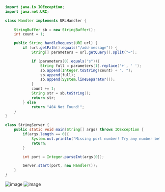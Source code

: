 ```java
import java.io.IOException;
import java.net.URI;

class Handler implements URLHandler {
    
    StringBuffer sb = new StringBuffer();
    int count = 1;

    public String handleRequest(URI url) {
        if (url.getPath().equals("/add-message")) {
            String[] parameters = url.getQuery().split("=");

            if (parameters[0].equals("s")){
                String full = parameters[1].replace('+', ' ');
                sb.append(Integer.toString(count) + ". ");
                sb.append(full);
                sb.append(System.lineSeparator());
            }
            count += 1;
            String str = sb.toString();
            return str;
        } else
            return "404 Not Found!";
    }
}

class StringServer {
    public static void main(String[] args) throws IOException {
        if(args.length == 0){
            System.out.println("Missing port number! Try any number between 1024 to 49151");
            return;
        }

        int port = Integer.parseInt(args[0]);

        Server.start(port, new Handler());
    }
}
```
![image](https://github.com/jgu0453/CSE-15L-lab-reports/assets/119398520/bf0bb389-d39f-41c8-94f0-7641dd8594b5)
![image](https://github.com/jgu0453/CSE-15L-lab-reports/assets/119398520/2e38f7d3-7b95-4b7c-b1b2-a9518449ef2e)


